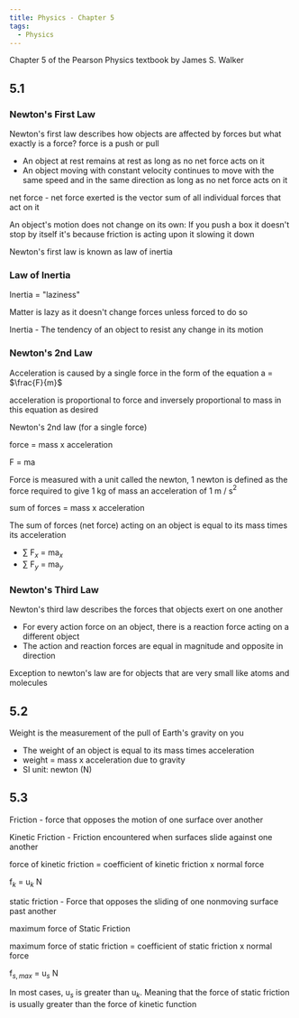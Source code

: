 ```yaml
---
title: Physics - Chapter 5
tags:
  - Physics
---
```

Chapter 5 of the Pearson Physics textbook by James S. Walker

## 5.1
### Newton's First Law

Newton's first law describes how objects are affected by forces but what exactly is a force? force is a push or pull

- An object at rest remains at rest as long as no net force acts on it
- An object moving with constant velocity continues to move with the same speed and in the same direction as long as no net force acts on it

net force - net force exerted is the vector sum of all individual forces that act on it

An object's motion does not change on its own: If you push a box it doesn't stop by itself it's because friction is acting upon it slowing it down

Newton's first law is known as law of inertia

### Law of Inertia

Inertia = "laziness"

Matter is lazy as it doesn't change forces unless forced to do so

Inertia - The tendency of an object to resist any change in its motion

### Newton's 2nd Law

Acceleration is caused by a single force in the form of the equation a = $\frac{F}{m}$ 

acceleration is proportional to force and inversely proportional to mass in this equation as desired

Newton's 2nd law (for a single force)

force = mass x acceleration

F = ma

Force is measured with a unit called the newton, 1 newton is defined as the force required to give 1 kg of mass an acceleration of 1 m / s$^2$ 

sum of forces = mass x acceleration

The sum of forces (net force) acting on an object is equal to its mass times its acceleration

- $\sum$ F$_x$ = ma$_x$
- $\sum$ F$_y$ = ma$_y$

### Newton's Third Law

Newton's third law describes the forces that objects exert on one another

- For every action force on an object, there is a reaction force acting on a different object
- The action and reaction forces are equal in magnitude and opposite in direction

Exception to newton's law are for objects that are very small like atoms and molecules

## 5.2

Weight is the measurement of the pull of Earth's gravity on you

- The weight of an object is equal to its mass times acceleration
- weight = mass x acceleration due to gravity
- SI unit: newton (N)

## 5.3

Friction - force that opposes the motion of one surface over another

Kinetic Friction - Friction encountered when surfaces slide against one another

force of kinetic friction = coefficient of kinetic friction x normal force

f$_k$ = u$_k$ N

static friction - Force that opposes the sliding of one nonmoving surface past another

maximum force of Static Friction

maximum force of static friction = coefficient of static friction x normal force

f$_{s,max}$ = u$_s$ N

In most cases, u$_s$ is greater than u$_k$. Meaning that the force of static friction is usually greater than the force of kinetic function

